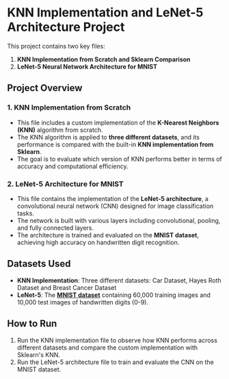 # **KNN Implementation and LeNet-5 Architecture Project**

This project contains two key files: 

1. **KNN Implementation from Scratch and Sklearn Comparison**
2. **LeNet-5 Neural Network Architecture for MNIST**

## **Project Overview**

### **1. KNN Implementation from Scratch**
- This file includes a custom implementation of the **K-Nearest Neighbors (KNN)** algorithm from scratch.
- The KNN algorithm is applied to **three different datasets**, and its performance is compared with the built-in **KNN implementation from Sklearn**.
- The goal is to evaluate which version of KNN performs better in terms of accuracy and computational efficiency.

### **2. LeNet-5 Architecture for MNIST**
- This file contains the implementation of the **LeNet-5 architecture**, a convolutional neural network (CNN) designed for image classification tasks.
- The network is built with various layers including convolutional, pooling, and fully connected layers.
- The architecture is trained and evaluated on the **MNIST dataset**, achieving high accuracy on handwritten digit recognition.

## **Datasets Used**

- **KNN Implementation**: Three different datasets: Car Dataset, Hayes Roth Dataset and Breast Cancer Dataset
- **LeNet-5**: The **[MNIST dataset](http://yann.lecun.com/exdb/mnist/)** containing 60,000 training images and 10,000 test images of handwritten digits (0-9).

## **How to Run**

1. Run the KNN implementation file to observe how KNN performs across different datasets and compare the custom implementation with Sklearn's KNN.
2. Run the LeNet-5 architecture file to train and evaluate the CNN on the MNIST dataset.
